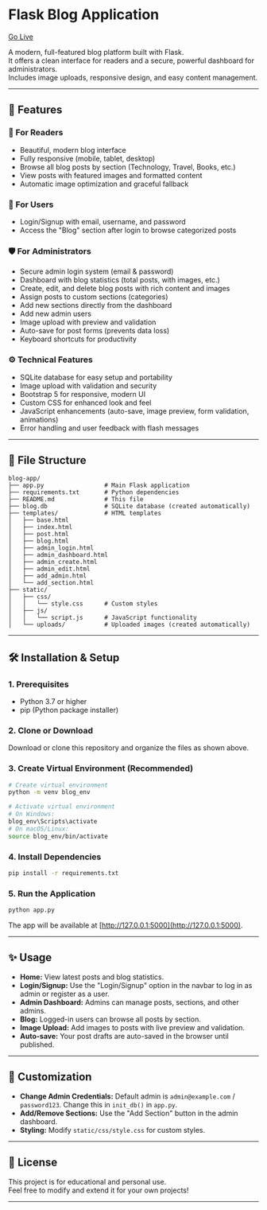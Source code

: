 # Flask Blog Application
[Go Live](https://journal-by-gourab.onrender.com/)

A modern, full-featured blog platform built with Flask.  
It offers a clean interface for readers and a secure, powerful dashboard for administrators.  
Includes image uploads, responsive design, and easy content management.

---

## 🚀 Features

### 📰 For Readers
- Beautiful, modern blog interface
- Fully responsive (mobile, tablet, desktop)
- Browse all blog posts by section (Technology, Travel, Books, etc.)
- View posts with featured images and formatted content
- Automatic image optimization and graceful fallback

### 🔑 For Users
- Login/Signup with email, username, and password
- Access the "Blog" section after login to browse categorized posts

### 🛡️ For Administrators
- Secure admin login system (email & password)
- Dashboard with blog statistics (total posts, with images, etc.)
- Create, edit, and delete blog posts with rich content and images
- Assign posts to custom sections (categories)
- Add new sections directly from the dashboard
- Add new admin users
- Image upload with preview and validation
- Auto-save for post forms (prevents data loss)
- Keyboard shortcuts for productivity

### ⚙️ Technical Features
- SQLite database for easy setup and portability
- Image upload with validation and security
- Bootstrap 5 for responsive, modern UI
- Custom CSS for enhanced look and feel
- JavaScript enhancements (auto-save, image preview, form validation, animations)
- Error handling and user feedback with flash messages

---

## 📁 File Structure

```
blog-app/
├── app.py                 # Main Flask application
├── requirements.txt       # Python dependencies
├── README.md              # This file
├── blog.db                # SQLite database (created automatically)
├── templates/             # HTML templates
│   ├── base.html
│   ├── index.html
│   ├── post.html
│   ├── blog.html
│   ├── admin_login.html
│   ├── admin_dashboard.html
│   ├── admin_create.html
│   ├── admin_edit.html
│   ├── add_admin.html
│   └── add_section.html
├── static/
│   ├── css/
│   │   └── style.css      # Custom styles
│   ├── js/
│   │   └── script.js      # JavaScript functionality
│   └── uploads/           # Uploaded images (created automatically)
```

---

## 🛠️ Installation & Setup

### 1. Prerequisites
- Python 3.7 or higher
- pip (Python package installer)

### 2. Clone or Download
Download or clone this repository and organize the files as shown above.

### 3. Create Virtual Environment (Recommended)
```bash
# Create virtual environment
python -m venv blog_env

# Activate virtual environment
# On Windows:
blog_env\Scripts\activate
# On macOS/Linux:
source blog_env/bin/activate
```

### 4. Install Dependencies
```bash
pip install -r requirements.txt
```

### 5. Run the Application
```bash
python app.py
```
The app will be available at [http://127.0.0.1:5000](http://127.0.0.1:5000).

---

## ✨ Usage

- **Home:** View latest posts and blog statistics.
- **Login/Signup:** Use the "Login/Signup" option in the navbar to log in as admin or register as a user.
- **Admin Dashboard:** Admins can manage posts, sections, and other admins.
- **Blog:** Logged-in users can browse all posts by section.
- **Image Upload:** Add images to posts with live preview and validation.
- **Auto-save:** Your post drafts are auto-saved in the browser until published.

---

## 📝 Customization

- **Change Admin Credentials:** Default admin is `admin@example.com` / `password123`. Change this in `init_db()` in `app.py`.
- **Add/Remove Sections:** Use the "Add Section" button in the admin dashboard.
- **Styling:** Modify `static/css/style.css` for custom styles.

---

## 📄 License

This project is for educational and personal use.  
Feel free to modify and extend it for your own projects!

---
